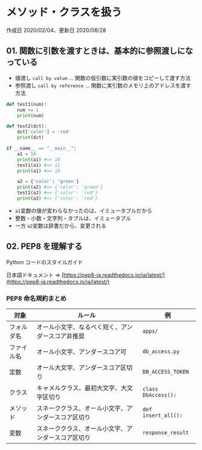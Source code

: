 # メソッド・クラスを扱う

作成日 2020/02/04、更新日 2020/08/28

## 01. 関数に引数を渡すときは、基本的に参照渡しになっている

- 値渡し `call by value` ... 関数の仮引数に実引数の値をコピーして渡す方法
- 参照渡し `call by reference` ... 関数に実引数のメモリ上のアドレスを渡す方法

```python
def test1(num):
    num += 1
    print(num)

def test2(dct):
    dct['color'] = 'red'
    print(dct)

if __name__ == "__main__":
    a1 = 10
    print(a1) #=> 10
    test1(a1) #=> 11
    print(a1) #=> 10

    a2 = {'color': 'green'}
    print(a2) #=> {'color': 'green'}
    test2(a2) #=> {'color': 'red'}
    print(a2) #=> {'color': 'red'}
```

- `a1`変数の値が変わらなかったのは、イミュータブルだから
- 整数・小数・文字列・タプルは、イミュータブル
- 一方 `a2`変数は辞書だから、変更される

## 02. PEP8 を理解する

Python コードのスタイルガイド

日本語ドキュメント => [https://pep8-ja.readthedocs.io/ja/latest/](https://pep8-ja.readthedocs.io/ja/latest/)

### PEP8 命名規約まとめ

| 対象       | ルール                                             | 例                  |
| ---------- | -------------------------------------------------- | ------------------- |
| フォルダ名 | オール小文字、なるべく短く、アンダースコア非推奨　 | `apps/`             |
| ファイル名 | オール小文字、アンダースコア可                     | `db_access.py`      |
| 定数       | オール大文字、アンダースコア区切り                 | `DB_ACCESS_TOKEN`   |
| クラス     | キャメルクラス、最初大文字、大文字区切り           | `class DbAccess():` |
| メソッド   | スネーククラス、オール小文字、アンダースコア区切り | `def insert_all():` |
| 変数       | スネーククラス、オール小文字、アンダースコア区切り | `response_result`   |
